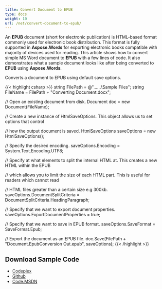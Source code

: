 ```yaml
---
title: Convert Document to EPUB
type: docs
weight: 10
url: /net/convert-document-to-epub/
---
```


An **EPUB** document (short for electronic publication) is HTML-based format commonly used for electronic book distribution. This format is fully supported in **Aspose.Words** for exporting electronic books compatible with majority of devices used for reading. This article shows how to convert simple MS Word document to **EPUB** with a few lines of code. It also demonstrates what a sample document looks like after being converted to **EPUB** using **Aspose.Words**.

Converts a document to EPUB using default save options.

{{< highlight csharp >}}
string FilePath = @"..\..\..\Sample Files\";
string FileName = FilePath + "Converting Document.docx";

// Open an existing document from disk.
Document doc = new Document(FileName);

// Create a new instance of HtmlSaveOptions. This object allows us to set options that control

// how the output document is saved.
HtmlSaveOptions saveOptions =
    new HtmlSaveOptions();

// Specify the desired encoding.
saveOptions.Encoding = System.Text.Encoding.UTF8;

// Specify at what elements to split the internal HTML at. This creates a new HTML within the EPUB
 
// which allows you to limit the size of each HTML part. This is useful for readers which cannot read
 
// HTML files greater than a certain size e.g 300kb.
saveOptions.DocumentSplitCriteria = DocumentSplitCriteria.HeadingParagraph;

// Specify that we want to export document properties.
saveOptions.ExportDocumentProperties = true;

// Specify that we want to save in EPUB format.
saveOptions.SaveFormat = SaveFormat.Epub;

// Export the document as an EPUB file.
doc.Save(FilePath + "Document.EpubConversion Out.epub", saveOptions);
{{< /highlight >}}
## **Download Sample Code**
- [Codeplex](https://asposeopenxml.codeplex.com/releases/view/617779)
- [Github](https://github.com/aspose-words/Aspose.Words-for-.NET/releases/tag/MissingFeaturesofOpenXMLWordsv1.1)
- [Code.MSDN](https://code.msdn.microsoft.com/Missing-Features-in-6a2c882b)
